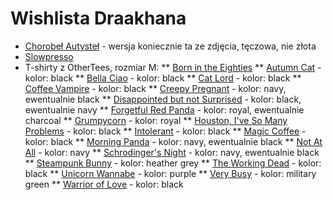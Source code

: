 # Wishlista Draakhana

* [Chorobeł Autysteł](https://www.facebook.com/chorobelyizmoroby/photos/a.1025149551024141/1750247101847712) - wersja koniecznie ta ze zdjęcia, tęczowa, nie złota
* [Slowpresso](https://sklep.karamuz.pl/slowpresso-zestaw-do-parzenia-kawy)
* T-shirty z OtherTees, rozmiar M:
** [Born in the Eighties](https://www.othertees.com/sklep/koszulki/product/193/Born-In-The-Eighties)
** [Autumn Cat](https://www.othertees.com/sklep/koszulki/product/1423/koszulka-jesienny-kotek) - kolor: black
** [Bella Ciao](https://www.othertees.com/sklep/koszulki/product/1042/koszulka-bella-ciao) - kolor: black
** [Cat Lord](https://www.othertees.com/sklep/koszulki/product/1137/Koszulka-cat-lord) - kolor: black
** [Coffee Vampire](https://www.othertees.com/sklep/koszulki/product/1177/koszulka-dla-kawosza) - kolor: black
** [Creepy Pregnant](https://www.othertees.com/sklep/koszulki/product/349/Koszulka-Obcy-X-Ray-swiecaca-w-ciemnosci) - kolor: navy, ewentualnie black
** [Disappointed but not Surprised](https://www.othertees.com/sklep/koszulki/product/1019/Koszulka-Disappointed-But-Not-Surprised) - kolor: black, ewentualnie navy
** [Forgetful Red Panda](https://www.othertees.com/sklep/koszulki/product/1421/koszulka-zapominalska-panda-czerwona) - kolor: royal, ewentualnie charcoal
** [Grumpycorn](https://www.othertees.com/sklep/koszulki/product/1419/koszulka-grumpycorn) - kolor: royal
** [Houston, I've So Many Problems](https://www.othertees.com/sklep/koszulki/product/1120/Koszulka-Houston-mam-same-problemy) - kolor: black
** [Intolerant](https://www.othertees.com/sklep/koszulki/product/1066/Intolerant) - kolor: black
** [Magic Coffee](https://www.othertees.com/sklep/koszulki/product/814/Koszulka-czarna-kawa-czarna-magia) - kolor: black
** [Morning Panda](https://www.othertees.com/sklep/koszulki/product/1279/Koszulka-zaspana-panda) - kolor: navy, ewentualnie black
** [Not At All](https://www.othertees.com/sklep/koszulki/product/1141/Koszulka-Not-at-all) - kolor: navy
** [Schrodinger's Night](https://www.othertees.com/sklep/koszulki/product/312/Koszulka-z-kotem-Schrodingera) - kolor: navy, ewentualnie black
** [Steampunk Bunny](https://www.othertees.com/sklep/koszulki/product/1318/Koszulka-Steampunkowy-Krolik) - kolor: heather grey
** [The Working Dead](https://www.othertees.com/sklep/koszulki/product/1449/koszulka-the-working-dead) - kolor: black
** [Unicorn Wannabe](https://www.othertees.com/sklep/koszulki/product/1204/Unicorn-Wannabe) - kolor: purple
** [Very Busy](https://www.othertees.com/sklep/koszulki/product/487/Very-Busy) - kolor: military green
** [Warrior of Love](https://www.othertees.com/sklep/koszulki/product/1113/Koszulka-Pyskata-Czarodziejka-z-Ksiezyca) - kolor: black
